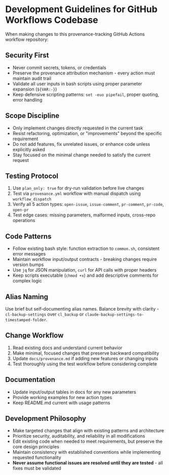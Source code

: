 # Development Guidelines for GitHub Workflows Codebase

When making changes to this provenance-tracking GitHub Actions workflow repository:

## Security First
- Never commit secrets, tokens, or credentials
- Preserve the provenance attribution mechanism - every action must maintain audit trail
- Validate all user inputs in bash scripts using proper parameter expansion (`${VAR:-}`)
- Keep defensive scripting patterns: `set -euo pipefail`, proper quoting, error handling

## Scope Discipline
- Only implement changes directly requested in the current task
- Resist refactoring, optimization, or "improvements" beyond the specific requirement
- Do not add features, fix unrelated issues, or enhance code unless explicitly asked
- Stay focused on the minimal change needed to satisfy the current request

## Testing Protocol
1. Use `plan_only: true` for dry-run validation before live changes
2. Test via `provenance.yml` workflow with manual dispatch using `workflow_dispatch`
3. Verify all 5 action types: `open-issue`, `issue-comment`, `pr-comment`, `pr-code`, `open-pr`
4. Test edge cases: missing parameters, malformed inputs, cross-repo operations

## Code Patterns
- Follow existing bash style: function extraction to `common.sh`, consistent error messages
- Maintain workflow input/output contracts - breaking changes require version bumps
- Use `jq` for JSON manipulation, `curl` for API calls with proper headers
- Keep scripts executable (`chmod +x`) and add descriptive comments for complex logic

## Alias Naming
Use brief but self-documenting alias names. Balance brevity with clarity - `cl-backup-settings` over `cl_backup` or `claude-backup-settings-to-timestamped-folder`.

## Change Workflow
1. Read existing docs and understand current behavior
2. Make minimal, focused changes that preserve backward compatibility
3. Update `docs/provenance.md` if adding new features or changing inputs
4. Test thoroughly using the test workflow before considering complete

## Documentation
- Update input/output tables in docs for any new parameters
- Provide working examples for new action types
- Keep README.md current with usage patterns

## Development Philosophy
- Make targeted changes that align with existing patterns and architecture
- Prioritize security, auditability, and reliability in all modifications
- Edit existing code when needed to meet requirements, but preserve the core design principles
- Maintain consistency with established conventions while implementing requested functionality
- **Never assume functional issues are resolved until they are tested** - all fixes must be validated